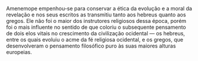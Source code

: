 ﻿Amenemope empenhou-se para conservar a ética da evolução e a moral da revelação e nos seus escritos as transmitiu tanto aos hebreus quanto aos gregos. Ele não foi o maior dos instrutores religiosos dessa época, porém foi o mais influente no sentido de que coloriu o subsequente pensamento de dois elos vitais no crescimento da civilização ocidental — os hebreus, entre os quais evoluiu o acme da fé religiosa ocidental, e os gregos, que desenvolveram o pensamento filosófico puro às suas maiores alturas europeias.